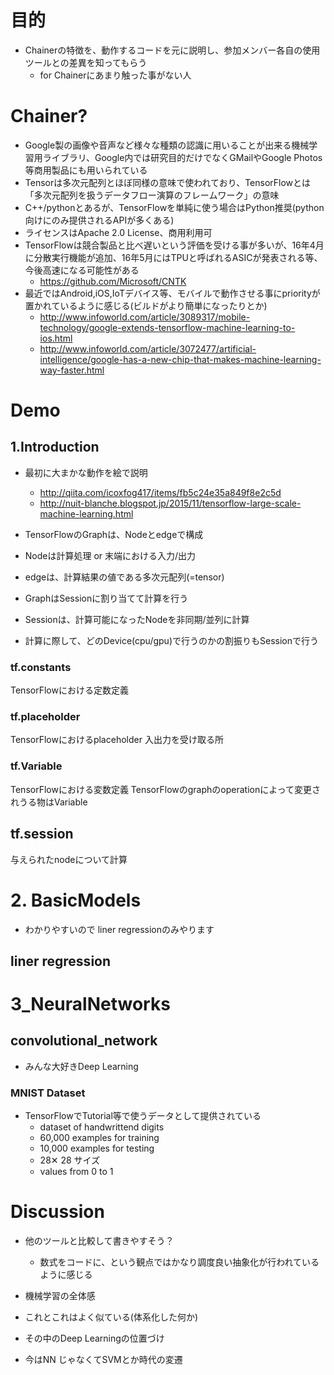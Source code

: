 # 目的
- Chainerの特徴を、動作するコードを元に説明し、参加メンバー各自の使用ツールとの差異を知ってもらう
  - for Chainerにあまり触った事がない人

# Chainer?
- Google製の画像や音声など様々な種類の認識に用いることが出来る機械学習用ライブラリ、Google内では研究目的だけでなくGMailやGoogle Photos等商用製品にも用いられている
- Tensorは多次元配列とほぼ同様の意味で使われており、TensorFlowとは「多次元配列を扱うデータフロー演算のフレームワーク」の意味
- C++/pythonとあるが、TensorFlowを単純に使う場合はPython推奨(python向けにのみ提供されるAPIが多くある)
- ライセンスはApache 2.0 License、商用利用可
- TensorFlowは競合製品と比べ遅いという評価を受ける事が多いが、16年4月に分散実行機能が追加、16年5月にはTPUと呼ばれるASICが発表される等、今後高速になる可能性がある
  - https://github.com/Microsoft/CNTK
- 最近ではAndroid,iOS,IoTデバイス等、モバイルで動作させる事にpriorityが置かれているように感じる(ビルドがより簡単になったりとか)
  - http://www.infoworld.com/article/3089317/mobile-technology/google-extends-tensorflow-machine-learning-to-ios.html
  - http://www.infoworld.com/article/3072477/artificial-intelligence/google-has-a-new-chip-that-makes-machine-learning-way-faster.html


# Demo
## 1.Introduction
- 最初に大まかな動作を絵で説明
  - http://qiita.com/icoxfog417/items/fb5c24e35a849f8e2c5d
  - http://nuit-blanche.blogspot.jp/2015/11/tensorflow-large-scale-machine-learning.html

- TensorFlowのGraphは、Nodeとedgeで構成
- Nodeは計算処理 or 末端における入力/出力
- edgeは、計算結果の値である多次元配列(=tensor)
- GraphはSessionに割り当てて計算を行う
- Sessionは、計算可能になったNodeを非同期/並列に計算
- 計算に際して、どのDevice(cpu/gpu)で行うのかの割振りもSessionで行う

### tf.constants
TensorFlowにおける定数定義

### tf.placeholder
TensorFlowにおけるplaceholder
入出力を受け取る所

### tf.Variable
TensorFlowにおける変数定義
TensorFlowのgraphのoperationによって変更されうる物はVariable

## tf.session
与えられたnodeについて計算

# 2. BasicModels
- わかりやすいので liner regressionのみやります

## liner regression

# 3_NeuralNetworks
## convolutional_network
- みんな大好きDeep Learning

### MNIST Dataset
- TensorFlowでTutorial等で使うデータとして提供されている
  - dataset of handwrittend digits
  - 60,000 examples for training
  - 10,000 examples for testing
  - 28✕ 28 サイズ
  - values from 0 to 1


# Discussion
- 他のツールと比較して書きやすそう？
  - 数式をコードに、という観点ではかなり調度良い抽象化が行われているように感じる


- 機械学習の全体感
- これとこれはよく似ている(体系化した何か)
- その中のDeep Learningの位置づけ
- 今はNN じゃなくてSVMとか時代の変遷


